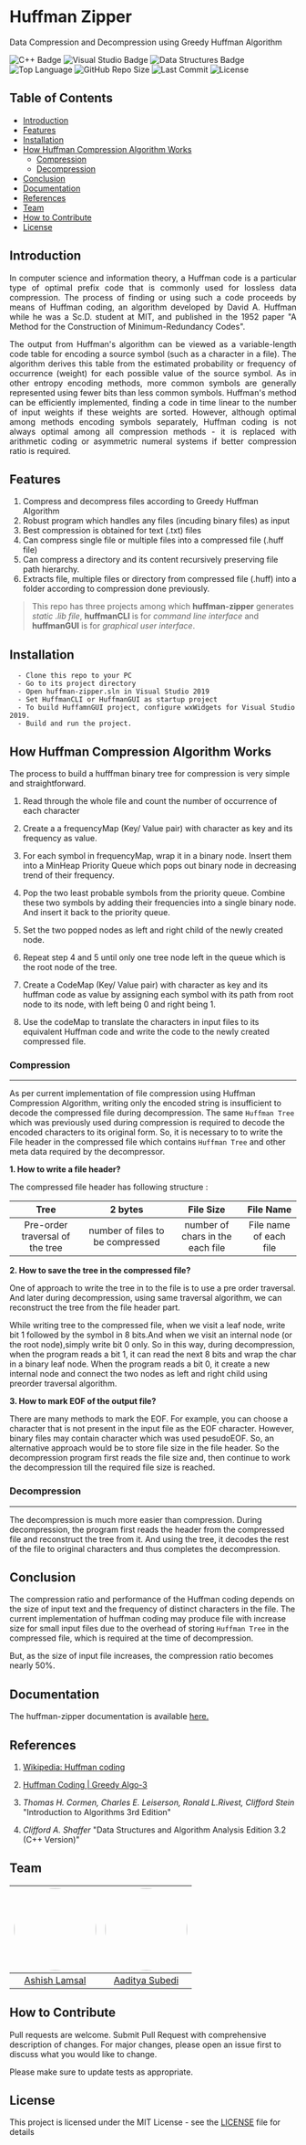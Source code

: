 <!-- omit in toc -->
# Huffman Zipper

Data Compression and Decompression using Greedy Huffman Algorithm

![C++ Badge](https://img.shields.io/static/v1?label=C%2B%2B+&message=17&style=flat-square&logo=C%2B%2B&color=blue&labelColor=03599d)
![Visual Studio Badge](https://img.shields.io/static/v1?label=Visual+Studio&message=2019&style=flat-square&logo=visual+studio&color=grey&labelColor=5d2c92)
![Data Structures Badge](https://img.shields.io/static/v1?label=Data+Structures&message=Algorithm&style=flat-square&color=red&labelColor=007acc)
![Top Language](https://img.shields.io/github/languages/top/ashish-lamsal/huffman-zipper?style=flat-square)
![GitHub Repo Size](https://img.shields.io/github/repo-size/ashish-lamsal/huffman-zipper?style=flat-square&logo=GitHub)
![Last Commit](https://img.shields.io/github/last-commit/ashish-lamsal/huffman-zipper?style=flat-square)
![License](https://img.shields.io/github/license/ashish-lamsal/huffman-zipper?style=flat-square)

<!-- omit in toc -->
## Table of Contents

- [Introduction](#introduction)
- [Features](#features)
- [Installation](#installation)
- [How Huffman Compression Algorithm Works](#how-huffman-compression-algorithm-works)
  - [Compression](#compression)
  - [Decompression](#decompression)
- [Conclusion](#conclusion)
- [Documentation](#documentation)
- [References](#references)
- [Team](#team)
- [How to Contribute](#how-to-contribute)
- [License](#license)

## Introduction

<p align ="justify">In computer science and information theory, a Huffman code is a particular type of optimal prefix code that is commonly used for lossless data compression. The process of finding or using such a code proceeds by means of Huffman coding, an algorithm developed by David A. Huffman while he was a Sc.D. student at MIT, and published in the 1952 paper "A Method for the Construction of Minimum-Redundancy Codes".</p>

<p align ="justify">The output from Huffman's algorithm can be viewed as a variable-length code table for encoding a source symbol (such as a character in a file). The algorithm derives this table from the estimated probability or frequency of occurrence (weight) for each possible value of the source symbol. As in other entropy encoding methods, more common symbols are generally represented using fewer bits than less common symbols. Huffman's method can be efficiently implemented, finding a code in time linear to the number of input weights if these weights are sorted. However, although optimal among methods encoding symbols separately, Huffman coding is not always optimal among all compression methods - it is replaced with arithmetic coding or asymmetric numeral systems if better compression ratio is required.

## Features

1. Compress and decompress files according to Greedy Huffman Algorithm
2. Robust program which handles any files (incuding binary files) as input
3. Best compression is obtained for text (.txt) files
4. Can compress single file or multiple files into a compressed file (.huff file)
5. Can compress a directory and its content recursively preserving file path hierarchy.
6. Extracts file, multiple files or directory from compressed file (.huff) into a folder according to compression done previously.

> This repo has three projects among which **huffman-zipper** generates *static .lib file*, **huffmanCLI** is for *command line interface* and **huffmanGUI** is for *graphical user interface*.

## Installation

      - Clone this repo to your PC
      - Go to its project directory
      - Open huffman-zipper.sln in Visual Studio 2019
      - Set HuffmanCLI or HuffmanGUI as startup project
      - To build HuffamnGUI project, configure wxWidgets for Visual Studio 2019.
      - Build and run the project.

## How Huffman Compression Algorithm Works

The process to build a hufffman binary tree for compression is very simple and straightforward.

1. Read through the whole file and count the number of occurrence of each character

2. Create a a frequencyMap (Key/ Value pair) with character as key and its frequency as value.

3. For each symbol in frequencyMap, wrap it in a binary node. Insert them into a MinHeap Priority Queue which pops out binary node in decreasing trend of their frequency.

4. Pop the two least probable symbols from the priority queue. Combine these two symbols by adding their frequencies into a single binary node. And insert it back to the priority queue.

5. Set the two popped nodes as left and right child of the newly created node.

6. Repeat step 4 and 5 until only one tree node left in the queue which is the root node of the tree.

7. Create a CodeMap (Key/ Value pair) with character as key and its huffman code as value by assigning each symbol with its path from root node to its node, with left being 0 and right being 1.

8. Use the codeMap to translate the characters in input files to its equivalent Huffman code and write the code to the newly created compressed file.

### Compression

___

As per current implementation of file compression using Huffman Compression Algorithm, writing only the encoded string is insufficient to decode the compressed file during decompression. The same `Huffman Tree` which was previously used during compression is required to decode the encoded characters to its original form. So, it is necessary to to write the File header in the compressed file which contains `Huffman Tree` and other meta data required by the decompressor.

**1. How to write a file header?**

The compressed file header has following structure :

| Tree    | 2 bytes   | File Size |  File Name  |
| :-:     | :-:       | :-:       |  :-:        |
| Pre-order traversal of the tree | number of files to be compressed | number of chars in the each file | File name of each file

**2. How to save the tree in the compressed file?**

One of approach to write the tree in to the file is to use a pre order traversal. And later during decompression, using same traversal algorithm, we can reconstruct the tree from the file header part.

While writing tree to the compressed file, when we visit a leaf node, write bit 1 followed by the symbol in 8 bits.And when we visit an internal node (or the root node),simply write bit 0 only. So in this way, during decompression, when the program reads a bit 1, it can read the next 8 bits and wrap the char in a binary leaf node. When the program reads a bit 0, it create a new internal node and connect the two nodes as left and right child using preorder traversal algorithm.

**3. How to mark EOF of the output file?**

There are many methods to mark the EOF. For example, you can choose a character that is not present in the input file as the EOF character. However, binary files may contain character which was used pesudoEOF. So, an alternative approach would be to store file size in the file header. So the decompression program first reads the file size and, then continue to work the decompression till the required file size is reached.

### Decompression

___

The decompression is much more easier than compression. During decompression, the program first reads the header from the compressed file and reconstruct the tree from it. And using the tree, it decodes the rest of the file to original characters and thus completes the decompression.

## Conclusion

The compression ratio and performance of the Huffman coding depends on the size of input text and the frequency of distinct characters in the file. The current implementation of huffman coding may produce file with increase size for small input files due to the overhead of storing `Huffman Tree` in the compressed file, which is required at the time of decompression.

But, as the size of input file increases, the compression ratio becomes nearly 50%.

## Documentation

The huffman-zipper documentation is available [here.](https://ashish-lamsal.github.io/huffman-zipper/)

## References

1. [Wikipedia: Huffman coding](https://en.wikipedia.org/wiki/Huffman_coding)

2. [Huffman Coding | Greedy Algo-3](https://www.geeksforgeeks.org/huffman-coding-greedy-algo-3/)

3. *Thomas H. Cormen, Charles E. Leiserson, Ronald L.Rivest, Clifford Stein* "Introduction to Algorithms 3rd Edition"

4. *Clifford A. Shaffer* "Data Structures and Algorithm
Analysis Edition 3.2 (C++ Version)"

## Team

| <a href = "https://github.com/ashish-lamsal"><img src = "https://avatars1.githubusercontent.com/u/59776422?s=400&v=4" width="144" style="border-radius:50%"></a> | <a href = "https://github.com/AadityaSubedi"><img src = "https://avatars0.githubusercontent.com/u/50743268?s=400&u=429e94fad8ff81704e92b0a53dd65dce4baa5f99&v=4" width="144" style="border-radius:50%"></a> |
| :-: | :-: |
| [Ashish Lamsal](https://github.com/ashish-lamsal) |[Aaditya Subedi](https://github.com/AadityaSubedi) |

## How to Contribute

Pull requests are welcome. Submit Pull Request with comprehensive description of changes. For major changes, please open an issue first to discuss what you would like to change.

Please make sure to update tests as appropriate.

## License

This project is licensed under the MIT License - see the [LICENSE](LICENSE) file for details
